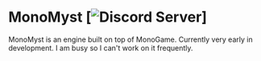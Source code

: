 # MonoMyst [![Discord Server](https://discordapp.com/api/guilds/298510542535000065/widget.png)]

MonoMyst is an engine built on top of MonoGame. Currently very early in development. I am busy so I can't work on it frequently.
